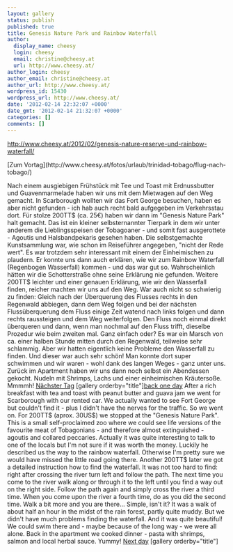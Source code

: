 ```yaml
---
layout: gallery
status: publish
published: true
title: Genesis Nature Park und Rainbow Waterfall
author:
  display_name: cheesy
  login: cheesy
  email: christine@cheesy.at
  url: http://www.cheesy.at/
author_login: cheesy
author_email: christine@cheesy.at
author_url: http://www.cheesy.at/
wordpress_id: 15430
wordpress_url: http://www.cheesy.at/
date: '2012-02-14 22:32:07 +0000'
date_gmt: '2012-02-14 21:32:07 +0000'
categories: []
comments: []
---
```

http://www.cheesy.at/2012/02/genesis-nature-reserve-und-rainbow-waterfall/
<!--:de-->[Zum Vortag](http://www.cheesy.at/fotos/urlaub/trinidad-tobago/flug-nach-tobago/)
Nach einem ausgiebigen Frühstück mit Tee und Toast mit Erdnussbutter und Guavenmarmelade haben wir uns mit dem Mietwagen auf den Weg gemacht. In Scarborough wollten wir das Fort George besuchen, haben es aber nicht gefunden - ich hab auch recht bald aufgegeben im Verkehrsstau dort.
Für stolze 200TT$ (ca. 25€) haben wir dann im "Genesis Nature Park" halt gemacht. Das ist ein kleiner selbsternannter Tierpark in dem wir unter anderem die Lieblingsspeisen der Tobagoaner - und somit fast ausgerottete - Agoutis und Halsbandpekaris gesehen haben. Die selbstgemachte Kunstsammlung war, wie schon im Reiseführer angegeben, "nicht der Rede wert". Es war trotzdem sehr interessant mit einem der Einheimischen zu plaudern.
Er konnte uns dann auch erklären, wie wir zum Rainbow Waterfall (Regenbogen Wasserfall) kommen - und das war gut so. Wahrscheinlich hätten wir die Schotterstraße ohne seine Erklärung nie gefunden. Weitere 200TT$ leichter und einer genauen Erklärung, wie wir den Wasserfall finden, reicher machten wir uns auf den Weg. War auch nicht so schwierig zu finden: Gleich nach der Überquerung des Flusses rechts in den Regenwald abbiegen, dann dem Weg folgen und bei der nächsten Flussüberquerung dem Fluss einige Zeit watend nach links folgen und dann rechts raussteigen und dem Weg weiterfolgen. Den Fluss noch einmal direkt überqueren und dann, wenn man nochmal auf den Fluss trifft, dieselbe Prozedur wie beim zweiten mal. Ganz einfach oder?
Es war ein Marsch von ca. einer halben Stunde mitten durch den Regenwald, teilweise sehr schlammig. Aber wir hatten eigentlich keine Probleme den Wasserfall zu finden. Und dieser war auch sehr schön! Man konnte dort super schwimmen und wir waren - wohl dank des langen Weges - ganz unter uns.
Zurück im Apartment haben wir uns dann noch selbst ein Abendessen gekocht. Nudeln mit Shrimps, Lachs und einer einheimischen Kräutersoße. Mmmmh!
[Nächster Tag](http://www.cheesy.at/fotos/urlaub/trinidad-tobago/inselrundfahrt-flagstaff-hill-pirates-bay-und-fort-george/)
[gallery orderby="title"]<!--:--><!--:en-->[back one day](http://www.cheesy.at/en/fotos/urlaub/trinidad-tobago/flug-nach-tobago/)
After a rich breakfast with tea and toast with peanut butter and guava jam we went for Scarborough with our rented car. We actually wanted to see Fort George but couldn't find it - plus I didn't have the nerves for the traffic. So we went on.
For 200TT$ (aprox. 30US$) we stopped at the "Genesis Nature Park". This is a small self-proclaimed zoo where we could see life versions of the favourite meat of Tobagonians - and therefore almost extinguished - agoutis and collared peccaries. Actually it was quite interesting to talk to one of the locals but I'm not sure if it was worth the money.
Luckily he described us the way to the rainbow waterfall. Otherwise I'm pretty sure we would have missed the little road going there. Another 200TT$ later we got a detailed instruction how to find the waterfall. It was not too hard to find: right after crossing the river turn left and follow the path. The next time you come to the river walk along or through it to the left until you find a way out on the right side. Follow the path again and simply cross the river a third time. When you come upon the river a fourth time, do as you did the second time. Walk a bit more and you are there... Simple, isn't it?
It was a walk of about half an hour in the midst of the rain forest, partly quite muddy. But we didn't have much problems finding the waterfall. And it was quite beautiful! We could swim there and - maybe because of the long way - we were all alone.
Back in the apartment we cooked dinner - pasta with shrimps, salmon and local herbal sauce. Yummy!
[Next day](http://www.cheesy.at/de/fotos/urlaub/trinidad-tobago/inselrundfahrt-flagstaff-hill-pirates-bay-und-fort-george/)
[gallery orderby="title"]<!--:-->
